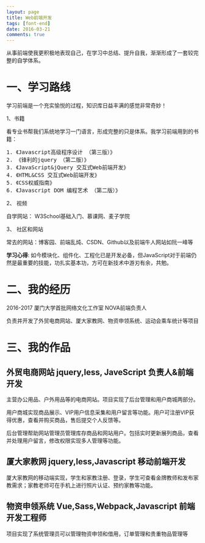 ```yaml
---
layout: page
title: Web前端开发
tags: [font-end]
date: 2016-03-21
comments: true
---
```

从事前端使我更积极地表现自己，在学习中总结、提升自我，渐渐形成了一套较完整的自学体系。

# 一、学习路线

学习前端是一个充实愉悦的过程，知识库日益丰满的感觉非常奇妙！

1、书籍

看专业书帮我们系统地学习一门语言，形成完整的只是体系。我学习前端用到的书籍：
<pre>
1. 《Javascript高级程序设计 （第三版）》   
2. 《锋利的jquery （第二版）》
3. 《JavaScript&jQuery 交互式Web前端开发》 
4. 《HTML&CSS 交互式Web前端开发》  
5. 《CSS权威指南》
6. 《Javascript DOM 编程艺术 （第二版）》
</pre>

2、 视频

自学网站： W3School基础入门、慕课网、麦子学院

3、 社区和网站

常去的网站：博客园、前端乱炖、CSDN、Github以及前端牛人网站如阮一峰等

**学习心得**: 如今模块化、组件化、工程化已是开发必备，但JavaScript对于前端仍然是最重要的技能，功扎实基本功，方可在新技术中游刃有余，共勉。


# 二、我的经历

2016-2017 厦门大学首批网络文化工作室	NOVA前端负责人 

负责并开发了外贸电商网站、厦大家教网、物资申领系统、运动会乘车统计等项目

# 三、我的作品

## 外贸电商网站  jquery,less, JaveScript   负责人&前端开发

主营办公用品、户外用品等的电商网站。项目实现了后台管理和用户商城两部分。

用户商城实现商品展示、VIP用户信息采集和用户留言等功能。用户可注册VIP获得优惠，查看并购买商品，售后提交个人反馈等。

后台管理帮助网站管理员管理库存商品和网站用户。包括实时更新展列商品，查看并处理用户留言，修改权限实现多人管理等功能。


## 厦大家教网  jquery,less,Javascript   移动前端开发

厦大家教网的移动端实现，学生和家教注册、登录，学生可查看金牌教师和发布家教需求；家教老师可在手机上进行照片认证、预约家教等功能。

## 物资申领系统  Vue,Sass,Webpack,Javascript  前端开发工程师

项目实现了系统管理员可以管理物资申领和借用，订单管理和贵重物品管理等




 
 
